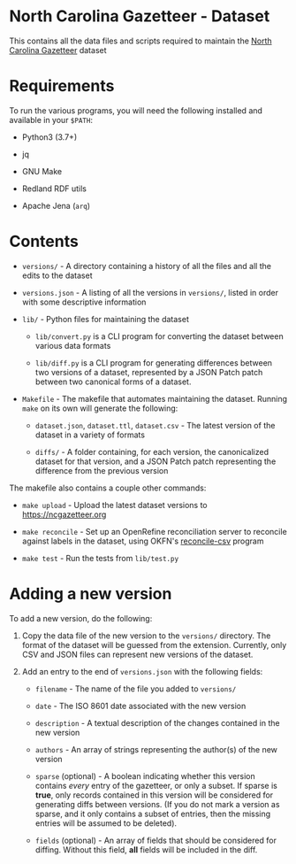 # North Carolina Gazetteer - Dataset

This contains all the data files and scripts required to maintain the [North Carolina Gazetteer](https://ncgazetteer.org) dataset

# Requirements

To run the various programs, you will need the following installed and available in your `$PATH`:

  * Python3 (3.7+)

  * jq

  * GNU Make

  * Redland RDF utils

  * Apache Jena (`arq`)

# Contents

* `versions/` - A directory containing a history of all the files and all the edits to the dataset

* `versions.json` - A listing of all the versions in `versions/`, listed in order with some descriptive information

* `lib/` - Python files for maintaining the dataset

  - `lib/convert.py` is a CLI program for converting the dataset between various data formats

  - `lib/diff.py` is a CLI program for generating differences between two versions of a dataset, represented by a JSON Patch patch between two canonical forms of a dataset.

* `Makefile` - The makefile that automates maintaining the dataset. Running `make` on its own will generate the following:

  - `dataset.json`, `dataset.ttl`, `dataset.csv` - The latest version of the dataset in a variety of formats

  - `diffs/` - A folder containing, for each version, the canonicalized dataset for that version, and a JSON Patch patch representing the difference from the previous version

The makefile also contains a couple other commands:

* `make upload` - Upload the latest dataset versions to <https://ncgazetteer.org>

* `make reconcile` - Set up an OpenRefine reconciliation server to reconcile against labels in the dataset, using OKFN's [reconcile-csv](https://github.com/okfn/reconcile-csv) program

* `make test` - Run the tests from `lib/test.py`

# Adding a new version

To add a new version, do the following:

1. Copy the data file of the new version to the `versions/` directory. The format of the dataset will be guessed from the extension. Currently, only CSV and JSON files can represent new versions of the dataset.

2. Add an entry to the end of `versions.json` with the following fields:

    - `filename` - The name of the file you added to `versions/`

    - `date` - The ISO 8601 date associated with the new version

    - `description` - A textual description of the changes contained in the new version

    - `authors` - An array of strings representing the author(s) of the new version

    - `sparse` (optional) - A boolean indicating whether this version contains *every* entry of the gazetteer, or only a subset. If sparse is **true**, only records contained in this version will be considered for generating diffs between versions. (If you do not mark a version as sparse, and it only contains a subset of entries, then the missing entries will be assumed to be deleted).

    - `fields` (optional) - An array of fields that should be considered for diffing. Without this field, **all** fields will be included in the diff.

